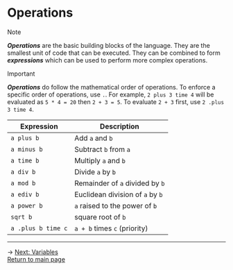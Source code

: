 # Operations
> [!NOTE]
> ***Operations*** are the basic building blocks of the language. They are the smallest unit of code that can be executed. They can be combined to form ***expressions*** which can be used to perform more complex operations.

> [!IMPORTANT]
> ***Operations*** do follow the mathematical order of operations. To enforce a specific order of operations, use `.`. For example, `2 plus 3 time 4` will be evaluated as `5 * 4 = 20` then `2 + 3 = 5`. To evaluate `2 + 3` first, use `2 .plus 3 time 4`.

| Expression | Description |
|---|---|
| `a plus b` | Add `a` and `b` |
| `a minus b` | Subtract `b` from `a` |
| `a time b` | Multiply `a` and `b` |
| `a div b` | Divide `a` by `b` |
| `a mod b` | Remainder of `a` divided by `b` |
| `a ediv b` | Euclidean division of `a` by `b` |
| `a power b` | `a` raised to the power of `b` |
| `sqrt b` | square root of `b` |
| `a .plus b time c` | `a + b` times `c` (priority) |

---

-> [Next: Variables](variables.md)\
[Return to main page](README.md)